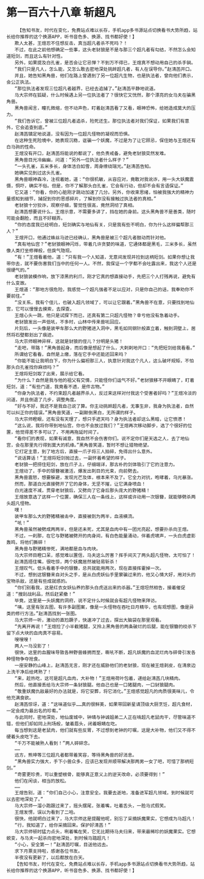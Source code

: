# 第一百六十八章 斩超凡
        【告知书友，时代在变化，免费站点难以长存，手机app多书源站点切换看书大势所趋，站长给你推荐的这个换源APP，听书音色多、换源、找书都好使！】
       欺人太甚，王煊忍不住想反击，真当超凡者杀不死吗？！
       不过，在此之前他想确定一些事，这头老豺狼是不是与那三个超凡者有勾结，不然怎么会知道短剑，而且这么有针对性。
       另外，如果提及白孔雀，是否会让它忌惮？不到万不得已，王煊真不想动用自己的杀手锏。
       “我们只是凡人，怎么能，又怎么敢去密地深处挑衅超凡者，有人在误导你。”赵清菡开口。
       并且，她告知黑角兽，他们在路上曾遇到了另一位超凡生物，也是执法者，曾向他们表示，会公正执法。
       “那位执法者发现三位超凡者越界，已经去追捕了。”赵清菡平静地说道。
       马大宗师在狐疑，什么时候遇上另一位执法者了？很快它又恍然，那个漂亮的女马夫在骗黑角兽。
       黑角兽闻言，瞳孔微缩，但不动声色，盯着赵清菡看了又看，眼神恐怖，给她造成莫大的压力。
       “我们告诉它，曾被三位超凡者追杀，险死还生。那位执法者对我们保证，如果我们有意外，它会追查到底。”
       赵清菡镇定地说道，没有因为一位超凡怪物的凝视而恐惧。
       在这种生死险境中，她表现沉稳，诓骗一个妖魔，不过是为了让它顾忌，保住她与王煊还有白马驹的性命。
       王煊没有开口，赵清菡将能说的都说了，他负责戒备，避免老豺狼突然发难。
       黑角兽目光冷幽幽，问道：“另外一位执法者什么样子？”
       “一头孔雀，五米多长，身体洁白如雪，周身缭绕瑞光。”赵清菡告知。
       她确实见到过这头孔雀。
       黑角兽眼神森冷，注视着她，道：“你很机敏，从容应对，竟敢对我讹诈，用一头大妖魔震慑，恫吓，确实不俗。但是，你不了解那头白孔雀，它会有行动，但却不会有言语保证。”
       它又道：“你看，你的心脏刚才跳动加速了几分。另外，你收束思绪，怕被我强大的精神力量感知到细节，捕捉到你的思感碎片，了解到你没有接触过执法者的真相。”
       老豺狼十分狡诈，观察仔细，警觉性很高，竟然洞彻了真相。
       赵清菡想要说什么，王煊示意，不需要多讲了，挡在她的身前。这头黑角兽不是善类，随时可能会翻脸，而且不好糊弄。
       “你的态度我已经明白，短剑确实与地仙有关，只是我有些不明白，你为什么这样偏帮那三人？”
       王煊开口，他通过蛛丝马迹已经确认，黑角兽是被三个超凡者鼓动而针对他。
       “真有地仙宫？”老豺狼眼神闪烁，带着几许贪婪的味道，它通体都是黑毛，三米多长，虽然像人类打坐修禅般，但戾气隐现。
       “有！”王煊看着他，道：“只有我一个人知道，无意间发现并捡到这柄短剑。如果你想让我带你去，就不要伤害我们当中的任何一人。不然，我保证一个字都不会吐露出来，我这个人还是很硬气的。”
       老豺狼装模作响，放下漆黑的利爪，刚才它真的想直接动手，先把三个人打残再说，避免有什么变故。
       王煊道：“那地方很危险，我感觉一个超凡强者不足以应对，只是你自己的话，我奉劝你不要前往。”
       “没关系，我有个侄儿，也破入超凡领域了，可以让它跟着。”黑角兽不在意，只要找到地仙宫，它可以慢慢去摸索，去探查。
       王煊心头一跳，他只是试探下而已，还真有第二只超凡怪物？幸亏他没有急着动手。
       老豺狼发出一声低吼，不多时，山林中传来兽吼回应。
       片刻后，一头像是装甲车那么大的野猪进入洞中，黑毛如同钢针般直立着，触到洞壁上，居然将石壁都划出了痕迹。
       马大宗师眼神异样，这就是豺狼的侄儿？分明是头猪！
       “走吧，带路！”黑角兽起身，而后像是想起了什么，大剌剌地开口：“先把短剑给我看看。”
       所谓给它看看，自然是上缴，落在它手中还能还回来吗？
       “你能不能让我明白下，你为什么偏袒那三人，执意针对我这个凡人，这么破坏规矩，不怕那头白孔雀找你麻烦吗？”
       王煊将短剑取了出来，展示给它看。
       “为什么？自然是我与他的祖父有交情，只能怪你们运气不好。”老豺狼移不开眼睛了，盯着短剑，道：“有些门道，我竟看不透，是件古物。”
       “你身为执法者，不约束超凡者越界杀人，反过来这样对付我这个受害者好吗？”王煊冷淡的问道，并且倒退了几步，调整角度。
       “好与不好，我还不是我自己说了算。你主动挑衅超凡者，无事生非，我身为执法者，自然可以纠正你的错误。”黑角兽笑道，一副颠倒黑白，无所谓的样子。
       马大宗师瞪眼，还有没有天理了，想只手遮天吗？身为执法者却这么黑暗，让它愤懑！
       “这么说，我将你带到地仙宫，你也不会放过我们？”王煊再次移动脚步，选了个很好的位置，他觉得差不多可以了，不用再拖延时间了。
       “看你们的表现，如果有诚意，我自然不会伤害你们。说不定你们是天选之人，去了地仙宫，会在那里先行得到莫大的机缘。”黑角兽笑道，暂时不想让猎物绝望。
       它打定主意，到了地方后，直接一爪子将三人拍碎，免得出什么意外。
       “说话算话！”王煊将短剑抛过去，一副怀着希望的样子。
       老豺狼一把捞住短剑，放在爪子上，仔细端详，那古朴的剑体吸引了它的注意力。
       王煊动了，手中的银簪被激活，爆发出刺目的光束，向前劈去。
       黑角兽震怒，想要躲避，发现光芒及体，根本来不及了。它全力对抗，咆哮着，乌光暴涨。
       然而，那道白光直接劈开了它的身体，无坚不摧，让它满身喷血！
       白光速度不减，贯穿老豺狼后，又劈向了它身后那头庞大的野猪精！
       王煊故意选了这样一个位置，确保三人在一条线上，这样或许动用一次银簪，就能够劈杀两头超凡怪物。
       噗！
       装甲车那么大的野猪精被击中，直接被剖为两半，血液横流。
       “吼！”
       黑角兽虽然被劈成两两半，但是还未死，尤其是血肉中有一团光亮起，想要扑杀向王煊。
       不过，一刹那，在它与野猪被劈开的肉身间，有白色能量涌动，伴着虎啸声，一头白虎虚影轰鸣，将他们撕碎！
       黑角兽与野猪精惨死，满地都是血与肉块。
       马大宗师目瞪口呆，感觉难以置信，马夫这么厉害？挥手间灭了两头超凡怪物，太可怕了！
       赵清菡捂住嘴，很吃惊，两个妖魔居然被轻易斩杀！
       王煊叹气，低头看着手中的银簪，总共就能用两次，现在直接挥霍掉一次。
       不过，想到这银簪来自对头之手，是从白虎妖仙手里蒙骗过来的，他又心情大好，用对头的宝物杀敌，还是有些成就感的。
       “你们别看我，这是红衣女妖仙养的那头白虎送出来的杀器。”王煊坦然相告，接着催促道：“搜刮战利品，然后赶紧撤！”
       毕竟，这里是一头妖魔的洞府，说不定什么时候就会有超凡怪物来拜访。
       “咦，这里有张古图，有许多副图案，像是一头怪物在吞吐日月精华，也有观想图，像是异类的修行方法。”赵清菡找到一张图。
       马大宗师一听，激动的直尥蹶子，快速冲了过去，探出大脑袋在那里观看。
       “先离开再说！”王煊捡了小半截猪腿，又拎上黑角兽的两条破烂的后腿，能在银簪的绞杀下留下点大块的血肉真不容易。
       嗖嗖嗖！
       两人一马没影了！
       很快，这里的血腥味导致各种野兽蜂拥而至，嘶吼不断，超凡妖魔的血泥烂肉与碎骨引发各种怪物争夺抢食。
       一座安静的山峰上，赵清菡无言，刚才还在威胁他们的老豺狼，现在被王煊剥皮，在清泉边上洗干净后给烤熟了！
       “来，趁热吃，这可是超凡血肉，大补物！”王煊用荷叶包着，递给赵清菡几块精肉。
       然后，他直接丢给马大宗师一条豺狼腿。他自己也是一口猪腿肉，一口豺狼腿肉。
       “敬重妖魔仇敌最好的办法就是，将它安葬，将它消化。”王煊感觉超凡的肉质很美味儿，令他充满食欲。
       赵清菡惊讶，道：“这味道似乎……真的很鲜美，如果带回新星请顶级大厨烹饪，超凡食材，一定会成为最出名的珍肴。”
       与此同时，密地深处，地仙废城中，钟晴与钟诚姐弟二人正在啃超凡老鼠肉干，尽管味道不错，但他们却如同上刑场般，皱着眉头，闭着眼睛在吃。
       每当想到这是老鼠肉，他们就有些反胃，不过想到老钟的叮嘱，这是大补物，他们又不得不硬着头皮吃下去。
       “千万不能被熟人看到！”两人碎碎念。
       ……
       远方，熊坤等三位超凡者都带着笑容，等待黑角兽的好消息。
       “黑角兽实力强大，手下小兽众多，应该已发现并顺带解决那两男一女了吧，可惜了那柄短剑。”
       “奇雾更珍贵，可以重塑根骨，能够真正意义上的逆天改命，必须要得到！”
       他们在闲谈，相当的放松。
       ……
       王煊告别，道：“你们自己小心，注意安全。我要去逝地，准备进军超凡领域，到时候就可以去密地深处了。”
       马大宗师一溜小跑跟过来了，摇头摆尾，张着嘴，吐着舌头，一脸马式假笑。
       王煊发愣，误以为看到了二哈。
       很快，他就明白过来了，马大宗师这是提醒他呢，别忘了采摘妖魔果实，它想成为马超凡！
       “行，我知道了，给你采摘回来。保护好清菡！”
       马大宗师顿时猛力点头，咧着嘴在笑，它无比期待马夫归来，带来最稀珍的妖魔果实。它想蜕变，与马夫一起杀向密地深处，到时候马踏超凡！
       “小心，安全第一！”赵清菡叮嘱，目送他远去。
       求下月票支持啦，感谢各位书友。
       半夜没有更新了，以后都放在白天。
       【告知书友，时代在变化，免费站点难以长存，手机app多书源站点切换看书大势所趋，站长给你推荐的这个换源APP，听书音色多、换源、找书都好使！】